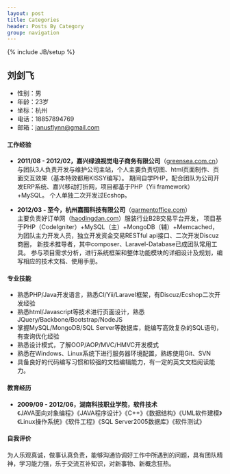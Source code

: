 ```yaml
---
layout: post
title: Categories
header: Posts By Category
group: navigation
---
```

{% include JB/setup %}


## 刘剑飞

- 性别：男
- 年龄：23岁
- 坐标：杭州
- 电话：18857894769
- 邮箱：janusflynn@gmail.com

#### 工作经验
 
+ __2011/08 - 2012/02，嘉兴绿浪视觉电子商务有限公司__（[greensea.com.cn](http://www.greensea.com.cn/)）    
与团队3人负责开发与维护公司主站，个人主要负责切图、html页面制作、页面交互效果（基本特效都用KISSY编写）。
期间自学PHP，配合团队为公司开发ERP系统、嘉兴移动打折网，项目都基于PHP（Yii framework）+MySQL。
个人单独二次开发过Ecshop。

+ __2012/03 - 至今，杭州嘉图科技有限公司__（[garmentoffice.com](http://www.garmentoffice.com/)）     
主要负责好订单网（[haodingdan.com](http://www.haodingdan.com/)）服装行业B2B交易平台开发，
项目基于PHP（CodeIgniter）+MySQL（主）+MongoDB（辅）+Memcached，
为团队主力开发人员，独立开发资金交易RESTful api接口、二次开发Discuz商圈，
新技术推导者，其中composer、Laravel-Database已成团队常用工具。
参与项目需求分析，进行系统框架和整体功能模块的详细设计及规划，编写相应的技术文档、使用手册。

#### 专业技能

* 熟悉PHP/Java开发语言，熟悉CI/Yii/Laravel框架，有Discuz/Ecshop二次开发经验
* 熟悉html/Javascript等技术进行页面设计，熟悉JQuery/Backbone/Bootstrap/NodeJS
* 掌握MySQL/MongoDB/SQL Server等数据库，能编写高效复杂的SQL语句，有查询优化经验
* 熟悉设计模式，了解OOP/AOP/MVC/HMVC开发模式
* 熟悉在Windows、Linux系统下进行服务器环境配置，熟练使用Git、SVN
* 具备良好的代码编写习惯和较强的文档编辑能力，有一定的英文文档阅读能力。

#### 教育经历

+ __2009/09 - 2012/06，湖南科技职业学院，软件技术__  
《JAVA面向对象编程》《JAVA程序设计》《C++》《数据结构》《UML软件建模》《Linux操作系统》《软件工程》《SQL Server2005数据库》《软件测试》

#### 自我评价
为人乐观真诚，做事认真负责，能够沟通协调好工作中所遇到的问题，具有团队精神，学习能力强，乐于交流互补知识，对新事物、新概念狂热。